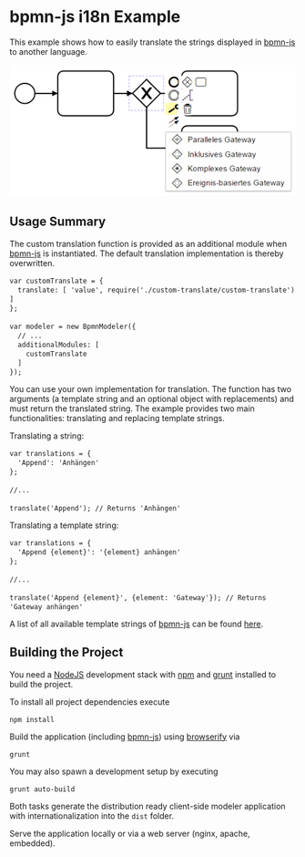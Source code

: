 # bpmn-js i18n Example

This example shows how to easily translate the strings displayed in [bpmn-js](https://github.com/bpmn-io/bpmn-js) to another language.

![Screenshot](resources/screenshot.png)

## Usage Summary

The custom translation function is provided as an additional module when [bpmn-js](https://github.com/bpmn-io/bpmn-js) is instantiated. The default translation implementation is thereby overwritten.

```
var customTranslate = {
  translate: [ 'value', require('./custom-translate/custom-translate') ]
};

var modeler = new BpmnModeler({
  // ...
  additionalModules: [
    customTranslate
  ]
});
```

You can use your own implementation for translation. The function has two arguments (a template string and an optional object with replacements) and must return the translated string. The example provides two main functionalities: translating and replacing template strings.

Translating a string:

```
var translations = {
  'Append': 'Anhängen'
};

//...

translate('Append'); // Returns 'Anhängen'
```

Translating a template string:

```
var translations = {
  'Append {element}': '{element} anhängen'
};

//...

translate('Append {element}', {element: 'Gateway'}); // Returns 'Gateway anhängen'
```

A list of all available template strings of [bpmn-js](https://github.com/bpmn-io/bpmn-js) can be found [here](app/customTranslate/translationsGerman.js).

## Building the Project

You need a [NodeJS](http://nodejs.org) development stack with [npm](https://npmjs.org) and [grunt](http://gruntjs.com) installed to build the project.

To install all project dependencies execute

```
npm install
```

Build the application (including [bpmn-js](https://github.com/bpmn-io/bpmn-js)) using [browserify](http://browserify.org) via

```
grunt
```

You may also spawn a development setup by executing

```
grunt auto-build
```

Both tasks generate the distribution ready client-side modeler application with internationalization into the `dist` folder.

Serve the application locally or via a web server (nginx, apache, embedded).
